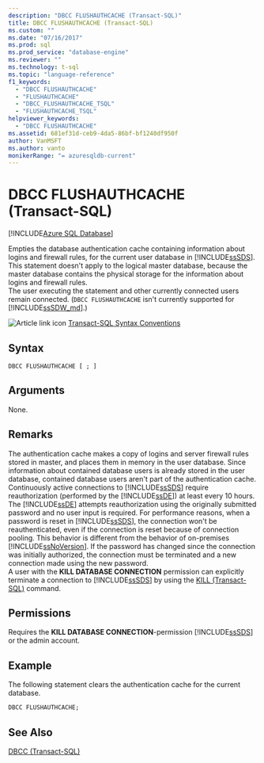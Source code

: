 ```yaml
---
description: "DBCC FLUSHAUTHCACHE (Transact-SQL)"
title: DBCC FLUSHAUTHCACHE (Transact-SQL)
ms.custom: ""
ms.date: "07/16/2017"
ms.prod: sql
ms.prod_service: "database-engine"
ms.reviewer: ""
ms.technology: t-sql
ms.topic: "language-reference"
f1_keywords: 
  - "DBCC FLUSHAUTHCACHE"
  - "FLUSHAUTHCACHE"
  - "DBCC_FLUSHAUTHCACHE_TSQL"
  - "FLUSHAUTHCACHE_TSQL"
helpviewer_keywords: 
  - "DBCC FLUSHAUTHCACHE"
ms.assetid: 681ef31d-ceb9-4da5-86bf-bf1240df950f
author: VanMSFT
ms.author: vanto
monikerRange: "= azuresqldb-current"
---
```


# DBCC FLUSHAUTHCACHE (Transact-SQL)

[!INCLUDE[Azure SQL Database](../../includes/applies-to-version/asdb.md)]

Empties the database authentication cache containing information about logins  and firewall rules,  for the current user database in [!INCLUDE[ssSDS](../../includes/sssds-md.md)].<br /> This statement doesn't apply to the logical master database, because the master database contains the physical storage for the information about logins and firewall rules.<br /> The user executing the statement and other currently connected users remain connected. (`DBCC FLUSHAUTHCACHE` isn't currently supported for [!INCLUDE[ssSDW_md](../../includes/sssdw-md.md)].)
 
![Article link icon](../../database-engine/configure-windows/media/topic-link.gif "Article link icon") [Transact-SQL Syntax Conventions](../../t-sql/language-elements/transact-sql-syntax-conventions-transact-sql.md)
  
## Syntax  
  
```syntaxsql
DBCC FLUSHAUTHCACHE [ ; ]  
```

## Arguments  
None.
  
## Remarks  
The authentication cache makes a copy of logins and server firewall rules stored in master, and places them in memory in the user database.  Since information about contained database users is already stored in the user database, contained database users aren't part of the authentication cache.<br />
Continuously active connections to [!INCLUDE[ssSDS](../../includes/sssds-md.md)] require reauthorization (performed by the [!INCLUDE[ssDE](../../includes/ssde-md.md)]) at least every 10 hours. The [!INCLUDE[ssDE](../../includes/ssde-md.md)] attempts reauthorization using the originally submitted password and no user input is required. For performance reasons, when a password is reset in [!INCLUDE[ssSDS](../../includes/sssds-md.md)], the connection won't be reauthenticated, even if the connection is reset because of connection pooling. This behavior is different from the behavior of on-premises [!INCLUDE[ssNoVersion](../../includes/ssnoversion-md.md)]. If the password has changed since the connection was initially authorized, the connection must be terminated and a new connection made using the new password. <br />
A user with the **KILL DATABASE CONNECTION** permission can explicitly terminate a connection to [!INCLUDE[ssSDS](../../includes/sssds-md.md)] by using the [KILL &#40;Transact-SQL&#41;](../../t-sql/language-elements/kill-transact-sql.md) command.
  
## Permissions  
Requires the **KILL DATABASE CONNECTION**-permission [!INCLUDE[ssSDS](../../includes/sssds-md.md)] or the admin account.
  
## Example  
The following statement clears the authentication cache for the current database.
  
```sql
DBCC FLUSHAUTHCACHE;  
```  
  
## See Also  
[DBCC &#40;Transact-SQL&#41;](../../t-sql/database-console-commands/dbcc-transact-sql.md)
  
